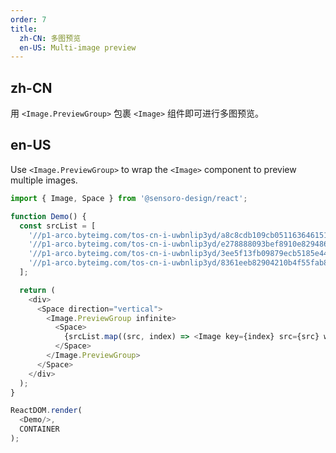 ```yaml
---
order: 7
title:
  zh-CN: 多图预览
  en-US: Multi-image preview
---
```


## zh-CN

用 `<Image.PreviewGroup>` 包裹 `<Image>` 组件即可进行多图预览。

## en-US

Use `<Image.PreviewGroup>` to wrap the `<Image>` component to preview multiple images.

```js
import { Image, Space } from '@sensoro-design/react';

function Demo() {
  const srcList = [
    '//p1-arco.byteimg.com/tos-cn-i-uwbnlip3yd/a8c8cdb109cb051163646151a4a5083b.png~tplv-uwbnlip3yd-webp.webp',
    '//p1-arco.byteimg.com/tos-cn-i-uwbnlip3yd/e278888093bef8910e829486fb45dd69.png~tplv-uwbnlip3yd-webp.webp',
    '//p1-arco.byteimg.com/tos-cn-i-uwbnlip3yd/3ee5f13fb09879ecb5185e440cef6eb9.png~tplv-uwbnlip3yd-webp.webp',
    '//p1-arco.byteimg.com/tos-cn-i-uwbnlip3yd/8361eeb82904210b4f55fab888fe8416.png~tplv-uwbnlip3yd-webp.webp',
  ];

  return (
    <div>
      <Space direction="vertical">
        <Image.PreviewGroup infinite>
          <Space>
            {srcList.map((src, index) => <Image key={index} src={src} width={200} />)}
          </Space>
        </Image.PreviewGroup>
      </Space>
    </div>
  );
}

ReactDOM.render(
  <Demo/>,
  CONTAINER
);
```
